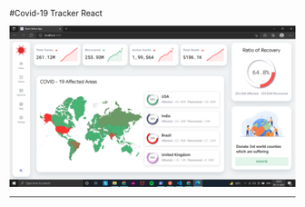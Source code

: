 #Covid-19 Tracker React

<img src="./screenshots/Screenshot (583).png"/>

---

<!-- #### Api's used

api 1 :: https://documenter.getpostman.com/view/11144369/Szf6Z9B3?version=latest#07c318a5-21f2-460c-8ede-edd62dee7a54

api 2 :: https://covid19api.com -->
